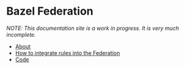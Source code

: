 # Bazel Federation

*NOTE: This documentation site is a work in progress. It is very much
incomplete.*

-   [About](about.md)
-   [How to integrate rules into the Federation](how_to_integrate.md)
-   [Code](https://github.com/bazelbuild/bazel-federation)
